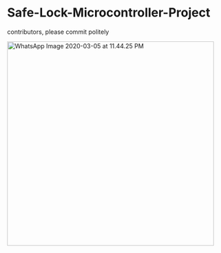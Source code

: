 ﻿# Safe-Lock-Microcontroller-Project

contributors, please commit politely


<a data-flickr-embed="true" href="https://www.flickr.com/photos/186962180@N03/49627928721/in/dateposted-public/" title="WhatsApp Image 2020-03-05 at 11.44.25 PM"><img src="https://live.staticflickr.com/65535/49627928721_583a2ab71a.jpg" width="480" height="474" alt="WhatsApp Image 2020-03-05 at 11.44.25 PM"></a>
